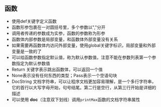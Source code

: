 ## 函数

- 使用def关键字定义函数
- 函数形参包裹在一对圆括号里，多个参数以","分开
- 调用者传递的参数成为实参，函数的参数称为形参
- 函数体内部参数是局部变量，和函数体外部变量没有关系
- 如果需要再函数体内访问外部变量，使用global关键字标识，局部变量和外部变量是一致的了
- 可以给函数参数指定默认值，称为默认参数值，注意不能在参数列表第一个参数指定为默认参数值
- Return 关键字表示跳出函数体，可以返回一个值
- None表示没有任何东西的类型；Pass表示一个空语句块
- DocString 文档字符串，可以让程序文档更加容易理解，是一个多行字符串，它的首行以大写字母开始，句号结尾。第二行是空行，从第三行开始是详细的描述
- 可以使用 __doc__（注意双下划线）调用`printMax`函数的文档字符串属性